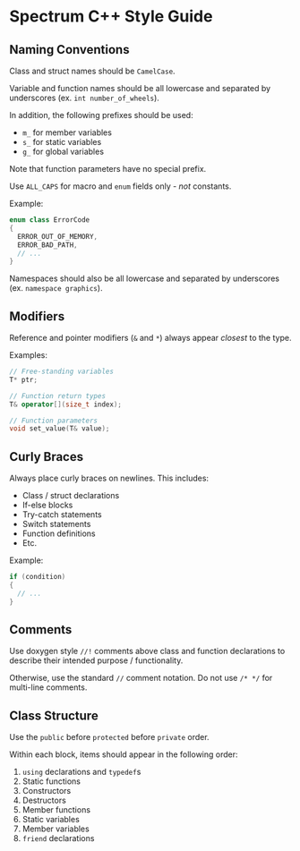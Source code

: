 # Spectrum C++ Style Guide

## Naming Conventions

Class and struct names should be `CamelCase`.

Variable and function names should be all lowercase and separated by underscores (ex. `int number_of_wheels`).

In addition, the following prefixes should be used:
- `m_` for member variables
- `s_` for static variables
- `g_` for global variables

Note that function parameters have no special prefix.

Use `ALL_CAPS` for macro and `enum` fields only - *not* constants.

Example:
```cpp
enum class ErrorCode
{
  ERROR_OUT_OF_MEMORY,
  ERROR_BAD_PATH,
  // ...
}
```

Namespaces should also be all lowercase and separated by underscores (ex. `namespace graphics`).

## Modifiers

Reference and pointer modifiers (`&` and `*`) always appear *closest* to the type.

Examples:
```cpp
// Free-standing variables
T* ptr;

// Function return types
T& operator[](size_t index);

// Function parameters
void set_value(T& value);
```

## Curly Braces

Always place curly braces on newlines. This includes:
- Class / struct declarations
- If-else blocks
- Try-catch statements
- Switch statements
- Function definitions
- Etc.

Example:
```cpp
if (condition)
{
  // ...
}
```

## Comments

Use doxygen style `//!` comments above class and function declarations to describe their
intended purpose / functionality.

Otherwise, use the standard `//` comment notation. Do not use `/* */` for multi-line comments.

## Class Structure

Use the `public` before `protected` before `private` order.

Within each block, items should appear in the following order:

1. `using` declarations and `typedef`s
2. Static functions
3. Constructors
4. Destructors
5. Member functions
6. Static variables
7. Member variables
8. `friend` declarations
